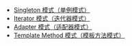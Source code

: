 * [Singleton 模式（单例模式）](/框架架构/设计模式/Singleton模式 "Singleton模式")
* [Iterator 模式（迭代器模式）](/框架架构/设计模式/Iterator模式 "Iterator模式")
* [Adapter 模式（适配器模式）](/框架架构/设计模式/Adapter模式 "Adapter模式")
* [Template Method 模式（模板方法模式）](/框架架构/设计模式/TemplateMethod模式 "TemplateMethod模式")
